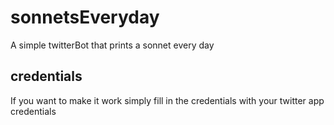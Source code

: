# sonnetsEveryday
A simple twitterBot that prints a sonnet every day

## credentials
If you want to make it work simply fill in the credentials with your twitter app credentials
